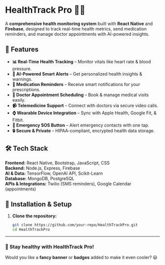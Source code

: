 # HealthTrack Pro 🚀🏥

A **comprehensive health monitoring system** built with **React Native** and **Firebase**, designed to track real-time health metrics, send medication reminders, and manage doctor appointments with AI-powered insights.

## 🌟 Features

- **📊 Real-Time Health Tracking** – Monitor vitals like heart rate & blood pressure.
- **🤖 AI-Powered Smart Alerts** – Get personalized health insights & warnings.
- **💊 Medication Reminders** – Receive smart notifications for your prescriptions.
- **📅 Doctor Appointment Scheduling** – Book & manage medical visits easily.
- **📹 Telemedicine Support** – Connect with doctors via secure video calls.
- **⌚ Wearable Device Integration** – Sync with Apple Health, Google Fit, & Fitbit.
- **🚨 Emergency SOS Button** – Alert emergency contacts with one tap.
- **🔒 Secure & Private** – HIPAA-compliant, encrypted health data storage.

## 🛠️ Tech Stack

**Frontend:** React Native, Bootstrap, JavaScript, CSS  
**Backend:** Node.js, Express, Firebase  
**AI & Data:** TensorFlow, OpenAI API, Scikit-Learn  
**Database:** MongoDB, PostgreSQL  
**APIs & Integrations:** Twilio (SMS reminders), Google Calendar (appointments)

## 🚀 Installation & Setup

1. **Clone the repository:**
   ```bash
   git clone https://github.com/your-repo/HealthTrackPro.git
   cd HealthTrackPro
   ```
---
### 🚀 Stay healthy with HealthTrack Pro!

Would you like a **fancy banner** or **badges** added to make it even cooler? 😃
